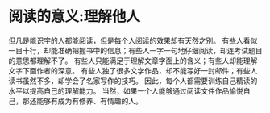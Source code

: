 # 阅读的意义:理解他人

但凡是能识字的人都能阅读，但是每个人阅读的效果却有天然之别。
有些人看似一目十行，却能准确把握书中的信息；有些人一字一句地仔细阅读，却连考试题目的意思都理解不了。
有些人只能满足于理解文章字面上的含义；有些人却能理解文字下面作者的深意。
有些人独了很多文学作品，却不能写好一封邮件；有些人读书虽然不多，却学会了名家写作的技巧。
因此，每个人都需要训练自己精读的水平以提高自己的理解能力。
当然，如果一个人能够通过阅读文件作品愉悦自己，那还能够有成为有修养、有情趣的人。
